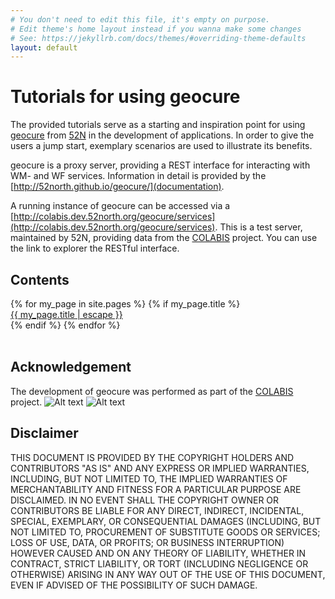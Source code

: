 ```yaml
---
# You don't need to edit this file, it's empty on purpose.
# Edit theme's home layout instead if you wanna make some changes
# See: https://jekyllrb.com/docs/themes/#overriding-theme-defaults
layout: default
---
```



# Tutorials for using geocure

The provided tutorials serve as a starting and inspiration point for using [geocure](https://github.com/52North/geocure) from [52N](http://52north.org/) in the development of applications. In order to give the users a jump start,  exemplary scenarios are used to illustrate its benefits.

geocure is a proxy server, providing a REST interface for interacting with WM- and WF services.
Information in detail is provided by the [http://52north.github.io/geocure/](documentation).

A running instance of geocure can be accessed via a [http://colabis.dev.52north.org/geocure/services](http://colabis.dev.52north.org/geocure/services).
This is a test server, maintained by 52N, providing data from the [COLABIS](https://colabis.de/) project.
You can use the link to explorer the RESTful interface.

## Contents

<div class="trigger">
  {% for my_page in site.pages %}
    {% if my_page.title %}
    <div>
      <a class="page-link" href="{{ my_page.url | relative_url }}">{{ my_page.title | escape }}</a>
    </div>
    {% endif %}
  {% endfor %}
</div>
<br/>

## Acknowledgement

The development of geocure was performed as part of the  [COLABIS](http://geoserver.org/) project.
![Alt text](https://colabis.de/images/bmbf_logo_en.png "bmbf_logo")
![Alt text](https://colabis.de/images/Logo_En.png "Colabis Logo")

## Disclaimer

THIS DOCUMENT IS PROVIDED BY THE COPYRIGHT HOLDERS AND CONTRIBUTORS "AS IS"
AND ANY EXPRESS OR IMPLIED WARRANTIES, INCLUDING, BUT NOT LIMITED TO, THE
IMPLIED WARRANTIES OF MERCHANTABILITY AND FITNESS FOR A PARTICULAR PURPOSE ARE
DISCLAIMED. IN NO EVENT SHALL THE COPYRIGHT OWNER OR CONTRIBUTORS BE LIABLE FOR
ANY DIRECT, INDIRECT, INCIDENTAL, SPECIAL, EXEMPLARY, OR CONSEQUENTIAL DAMAGES
(INCLUDING, BUT NOT LIMITED TO, PROCUREMENT OF SUBSTITUTE GOODS OR SERVICES;
LOSS OF USE, DATA, OR PROFITS; OR BUSINESS INTERRUPTION) HOWEVER CAUSED AND
ON ANY THEORY OF LIABILITY, WHETHER IN CONTRACT, STRICT LIABILITY, OR TORT
(INCLUDING NEGLIGENCE OR OTHERWISE) ARISING IN ANY WAY OUT OF THE USE OF THIS
DOCUMENT, EVEN IF ADVISED OF THE POSSIBILITY OF SUCH DAMAGE.
